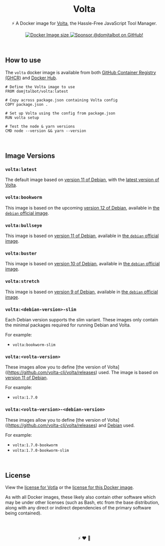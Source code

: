 <br/>

<h1 align="center">Volta</h1>

<p align="center">⚡ A Docker image for <a href="https://volta.sh">Volta</a>, the Hassle-Free JavaScript Tool Manager.</p>

<div align="center">
  <p dir="auto">
    <a href="https://hub.docker.com/r/domjtalbot/volta">
      <img src="https://img.shields.io/docker/image-size/domjtalbot/volta/latest?style=flat&logoColor=white&logo=docker" alt="Docker Image size" />
    </a>
    <a href="https://github.com/sponsors/domjtalbot">
      <img src="https://img.shields.io/badge/Sponsor @domjtalbot-30363D?style=flat&logo=GitHub-Sponsors&logoColor=#EA4AAA" alt="Sponsor @domjtalbot on GitHub!" />
    </a>
  </p>
</div>

<br/>

## How to use

The `volta` docker image is available from both [GitHub Container Registry (GHCR)](https://github.com/domjtalbot/docker-volta/pkgs/container/volta) and [Docker Hub](https://hub.docker.com/r/domjtalbot/volta).

```docker
# Define the Volta image to use
FROM domjtalbot/volta:latest

# Copy across package.json containing Volta config
COPY package.json .

# Set up Volta using the config from package.json
RUN volta setup

# Test the node & yarn versions
CMD node --version && yarn --version
```

<br/>

## Image Versions

### `volta:latest`

The default image based on [version 11 of Debian](https://www.debian.org/releases/bullseye/), with the [latest version of Volta](https://github.com/volta-cli/volta/releases).

### `volta:bookworm`

This image is based on the upcoming [version 12 of Debian](https://www.debian.org/releases/bookworm/), available in [the `debian` official image](https://hub.docker.com/_/debian).

### `volta:bullseye`

This image is based on [version 11 of Debian](https://www.debian.org/releases/bullseye/), available in [the `debian` official image](https://hub.docker.com/_/debian).

### `volta:buster`

This image is based on [version 10 of Debian](https://www.debian.org/releases/buster/), available in [the `debian` official image](https://hub.docker.com/_/debian).

### `volta:stretch`

This image is based on [version 9 of Debian](https://www.debian.org/releases/stretch/), available in [the `debian` official image](https://hub.docker.com/_/debian).

### `volta:<debian-version>-slim`

Each Debian version supports the slim variant. These images only contain the minimal packages required for running Debian and Volta.

For example:

- `volta:bookworm-slim`

### `volta:<volta-version>`

These images allow you to define [the version of Volta]((https://github.com/volta-cli/volta/releases) used. The image is based on [version 11 of Debian](https://www.debian.org/releases/bullseye/).

For example:

- `volta:1.7.0`

### `volta:<volta-version>-<debian-version>`

These images allow you to define [the version of Volta]((https://github.com/volta-cli/volta/releases) and [Debian](https://www.debian.org/releases/bullseye/) used.

For example:

- `volta:1.7.0-bookworm`
- `volta:1.7.0-bookworm-slim`

<br/>

## License

View the [license for Votla](https://github.com/volta-cli/volta/blob/main/LICENSE) or the [license for this Docker image](LICENSE).

As with all Docker images, these likely also contain other software which may be under other licenses (such as Bash, etc from the base distribution, along with any direct or indirect dependencies of the primary software being contained).

<br/>
<br/>

<p align="center">⚡ ♥ 🐳</p>

<br/>

